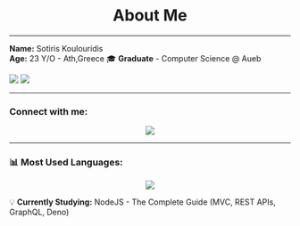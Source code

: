 <h1 align="center">About Me </h1>

---

**Name:** Sotiris Koulouridis  
**Age:** 23 Y/O - Ath,Greece 
🎓 **Graduate** - Computer Science @ Aueb

<span>
  <img src="https://img.shields.io/badge/AUEB-grey?style=for-the-badge" />
  <img src="https://img.shields.io/badge/computer--science-red?style=for-the-badge" />
</span>

---
### Connect with me:
<p align="center">
  <a href="www.linkedin.com/in/sotiriskoulouridis-2129a9334" target="_blank">
    <img src="https://img.shields.io/badge/-LinkedIn-blue?style=for-the-badge&logo=linkedin" />
  </a>
</p>

---

### 📊 Most Used Languages:
<p align="center">
  <img src="https://github-readme-stats.vercel.app/api/top-langs/?username=koulsotiris&langs_count=8&layout=compact&theme=dark" />
</p>

💡 **Currently Studying:**  NodeJS - The Complete Guide (MVC, REST APIs, GraphQL, Deno)
  

